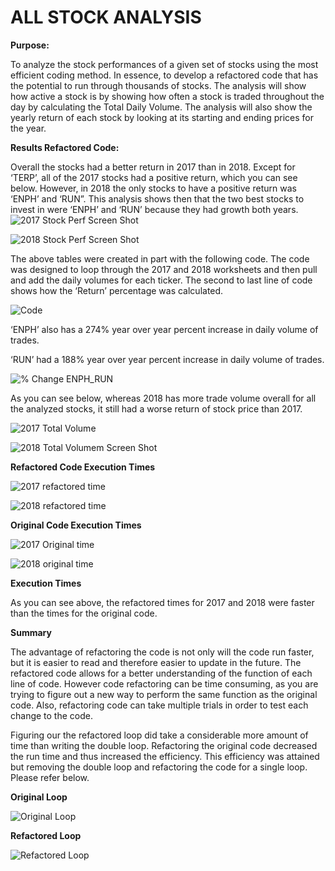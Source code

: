 # ALL STOCK ANALYSIS 

**Purpose:**

To analyze the stock performances of a given set of stocks using the most efficient coding method. In essence, to develop a refactored code that has the potential to run through thousands of stocks.  The analysis will show how active a stock is by showing how often a stock is traded throughout the day by calculating the Total Daily Volume. The analysis will also show the yearly return of each stock by looking at its starting and ending prices for the year. 

**Results Refactored Code:**

Overall the stocks had a better return in 2017 than in 2018.  Except for ‘TERP’, all of the 2017 stocks had a positive return, which you can see below. However, in 2018 the only stocks to have a positive return was ‘ENPH’ and ‘RUN”.  This analysis shows then that the two best stocks to invest in were ‘ENPH’ and ‘RUN’ because they had growth both years.   
![2017 Stock Perf Screen Shot](https://user-images.githubusercontent.com/92542382/140671490-3293c951-e5ea-4a6b-969e-b3e24a832c95.png)

![2018 Stock Perf Screen Shot](https://user-images.githubusercontent.com/92542382/140671498-24ac1b4e-7b31-4e89-b983-7f1fe84277da.png)

The above tables were created in part with the following code.  The code was designed to loop through the 2017 and 2018 worksheets and then pull and add the daily volumes for each ticker. The second to last line of code shows how the ‘Return’ percentage was calculated. 

![Code](https://user-images.githubusercontent.com/92542382/140671536-e04bb13b-e72f-48e3-a222-dd2532c62c20.png)

‘ENPH’ also has a 274% year over year percent increase in daily volume of trades. 

‘RUN’ had a 188% year over year percent increase in daily volume of trades. 

![% Change ENPH_RUN](https://user-images.githubusercontent.com/92542382/140671566-a93d8399-0f7e-4f01-8203-129bbb2cdba3.png)

As you can see below, whereas 2018 has more trade volume overall for all the analyzed stocks, it still had a worse return of stock price than 2017. 

![2017 Total Volume](https://user-images.githubusercontent.com/92542382/140671626-88fa3416-bb76-4699-a710-db817b3b1185.png)

![2018 Total Volumem Screen Shot](https://user-images.githubusercontent.com/92542382/140671638-ad7aabef-078f-4642-8847-63c792547dde.png)

**Refactored Code Execution Times**

![2017 refactored time](https://user-images.githubusercontent.com/92542382/140672656-278cf8b9-a752-44be-98ae-2b4ee5d904a5.png)

![2018 refactored time](https://user-images.githubusercontent.com/92542382/140671789-722a7e16-e042-40e1-94e9-bc9e36fbfe2f.png)

**Original Code Execution Times**

![2017 Original time](https://user-images.githubusercontent.com/92542382/140671889-d13828ca-f08b-4378-940d-a29c0c302d51.png)

![2018 original time](https://user-images.githubusercontent.com/92542382/140671933-70dad6b5-4bd5-4358-bd6e-f903a9dfd65a.png)

**Execution Times**

As you can see above, the refactored times for 2017 and 2018 were faster than the times for the original code. 

**Summary**

The advantage of refactoring the code is not only will the code run faster, but it is easier to read and therefore easier to update in the future. The refactored code allows for a better understanding of the function of each line of code. However code refactoring can be time consuming, as you are trying to figure out a new way to perform the same function as the original code. Also, refactoring code can take multiple trials in order to test each change to the code. 

Figuring our the refactored loop did take a considerable more amount of time than writing the double loop. Refactoring the original code decreased the run time and thus increased the efficiency. This efficiency was attained but removing the double loop and refactoring the code for a single loop. Please refer below.

**Original Loop**

![Original Loop](https://user-images.githubusercontent.com/92542382/140672010-7ba7ade4-6dda-4381-ab56-ff09a41a1c1b.png)

**Refactored Loop**

![Refactored Loop](https://user-images.githubusercontent.com/92542382/140672031-f220c593-5e96-4ce1-9403-849926a064a0.png)


